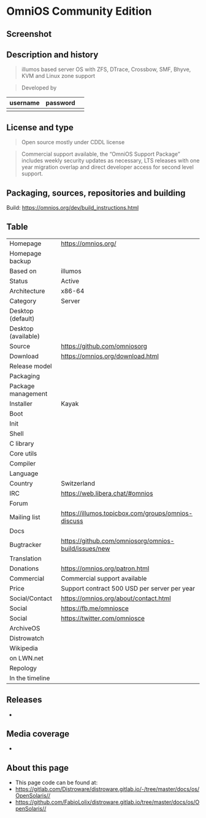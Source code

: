 # OmniOS Community Edition

## Screenshot


## Description and history

> illumos based server OS with ZFS, DTrace, Crossbow, SMF, Bhyve, KVM and Linux zone support

> Developed by

| username | password |  |
|----------|----------|--|
|  |  |  |


## License and type

> Open source mostly under CDDL license

> Commercial support available, the “OmniOS Support Package” includes weekly security 
> updates as necessary, LTS releases with one year migration overlap and direct 
> developer access for second level support.


## Packaging, sources, repositories and building

>

Build: <https://omnios.org/dev/build_instructions.html>


## Table

|                       |  |
|-----------------------|--|
| Homepage              | <https://omnios.org/> |
| Homepage backup       |  |
| Based on              | illumos |
| Status                | Active |
| Architecture          | x86-64 |
| Category              | Server |
| Desktop (default)     |  |
| Desktop (available)   |  |
| Source                | <https://github.com/omniosorg> |
| Download              | <https://omnios.org/download.html> |
| Release model         |  |
| Packaging             |  |
| Package management    |  |
| Installer             | Kayak |
| Boot                  |  |
| Init                  |  |
| Shell                 |  |
| C library             |  |
| Core utils            |  |
| Compiler              |  |
| Language              |  |
| Country               | Switzerland  |
| IRC                   | <https://web.libera.chat/#omnios> |
| Forum                 |  |
| Mailing list          | <https://illumos.topicbox.com/groups/omnios-discuss> |
| Docs                  |  |
| Bugtracker            | <https://github.com/omniosorg/omnios-build/issues/new> |
| Translation           |  |
| Donations             | <https://omnios.org/patron.html> |
| Commercial            | Commercial support available |
| Price                 | Support contract 500 USD per server per year |
| Social/Contact        | <https://omnios.org/about/contact.html> |
| Social                | <https://fb.me/omniosce> |
| Social                | <https://twitter.com/omniosce> |
| ArchiveOS             |  |
| Distrowatch           |  |
| Wikipedia             |  |
| on LWN.net            |  |
| Repology              |  |
| In the timeline       |  |


## Releases

* 


## Media coverage

* 


## About this page

* This page code can be found at:
* <https://gitlab.com/Distroware/distroware.gitlab.io/-/tree/master/docs/os/OpenSolaris//>
* <https://github.com/FabioLolix/distroware.gitlab.io/tree/master/docs/os/OpenSolaris//>
